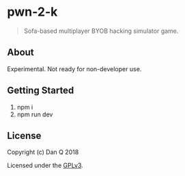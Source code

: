 # pwn-2-k

> Sofa-based multiplayer BYOB hacking simulator game.

## About

Experimental. Not ready for non-developer use.

## Getting Started

1. npm i
3. npm run dev

## License

Copyright (c) Dan Q 2018

Licensed under the [GPLv3](LICENSE).
